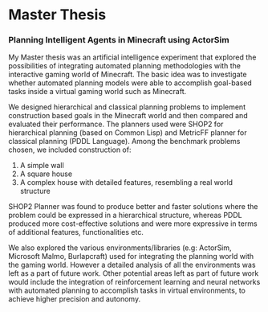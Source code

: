 # Master Thesis
### Planning Intelligent Agents in Minecraft using ActorSim

My Master thesis was an artificial intelligence experiment that explored the possibilities of integrating automated planning methodologies with the interactive gaming world of Minecraft. The basic idea was to investigate whether automated planning models were able to accomplish goal-based tasks inside a virtual gaming world such as Minecraft.

We designed hierarchical and classical planning problems to implement construction based goals in the Minecraft world and then compared and evaluated their performance. The planners used were SHOP2 for hierarchical planning (based on Common Lisp) and MetricFF planner for classical planning (PDDL Language). Among the benchmark problems chosen, we included construction of:
1. A simple wall
2. A square house
3. A complex house with detailed features, resembling a real world structure

SHOP2 Planner was found to produce better and faster solutions where the problem could be expressed in a hierarchical structure, whereas PDDL produced more cost-effective solutions and were more expressive in terms of additional features, functionalities etc.

We also explored the various environments/libraries (e.g: ActorSim, Microsoft Malmo, Burlapcraft) used for integrating the planning world with the gaming world. However a detailed analysis of all the environments was left as a part of future work. Other potential areas left as part of future work would include the integration of reinforcement learning and neural networks with automated planning to accomplish tasks in virtual environments, to achieve higher precision and autonomy.
